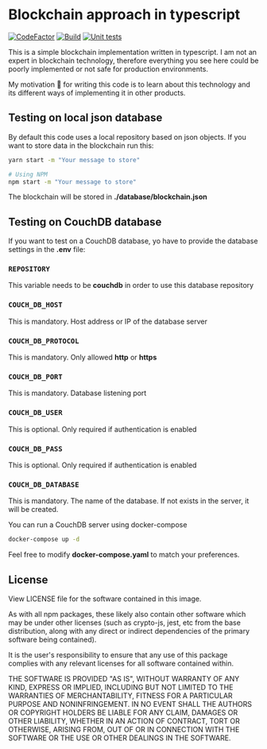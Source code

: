 # Blockchain approach in typescript

[![CodeFactor](https://www.codefactor.io/repository/github/d4nicoder/blockchain-ts/badge)](https://www.codefactor.io/repository/github/d4nicoder/blockchain-ts) [![Build](https://github.com/d4nicoder/blockchain-ts/actions/workflows/build.js.yml/badge.svg)](https://github.com/d4nicoder/blockchain-ts/actions/workflows/build.js.yml) [![Unit tests](https://github.com/d4nicoder/blockchain-ts/actions/workflows/test.js.yml/badge.svg)](https://github.com/d4nicoder/blockchain-ts/actions/workflows/test.js.yml)

This is a simple blockchain implementation written in typescript. I am not an expert in blockchain technology, therefore everything you see here could be poorly implemented or not safe for production environments.

My motivation 💪 for writing this code is to learn about this technology and its different ways of implementing it in other products.

## Testing on local json database

By default this code uses a local repository based on json objects. If you want to store data in the blockchain run this:

```bash
yarn start -m "Your message to store"

# Using NPM
npm start -m "Your message to store"
```

The blockchain will be stored in **./database/blockchain.json**

## Testing on CouchDB database

If you want to test on a CouchDB database, yo have to provide the database settings in the **.env** file:

### **`REPOSITORY`**

This variable needs to be **couchdb** in order to use this database repository

### **`COUCH_DB_HOST`**

This is mandatory. Host address or IP of the database server

### **`COUCH_DB_PROTOCOL`**

This is mandatory. Only allowed **http** or **https**

### **`COUCH_DB_PORT`**

This is mandatory. Database listening port

### **`COUCH_DB_USER`**

This is optional. Only required if authentication is enabled

### **`COUCH_DB_PASS`**

This is optional. Only required if authentication is enabled

### **`COUCH_DB_DATABASE`**

This is mandatory. The name of the database. If not exists in the server, it will be created.

You can run a CouchDB server using docker-compose

```bash
docker-compose up -d
```

Feel free to modify **docker-compose.yaml** to match your preferences.

## License

View LICENSE file for the software contained in this image.

As with all npm packages, these likely also contain other software which may be under other licenses (such as crypto-js, jest, etc from the base distribution, along with any direct or indirect dependencies of the primary software being contained).

It is the user's responsibility to ensure that any use of this package complies with any relevant licenses for all software contained within.

THE SOFTWARE IS PROVIDED "AS IS", WITHOUT WARRANTY OF ANY KIND, EXPRESS OR IMPLIED, INCLUDING BUT NOT LIMITED TO THE WARRANTIES OF MERCHANTABILITY, FITNESS FOR A PARTICULAR PURPOSE AND NONINFRINGEMENT. IN NO EVENT SHALL THE AUTHORS OR COPYRIGHT HOLDERS BE LIABLE FOR ANY CLAIM, DAMAGES OR OTHER LIABILITY, WHETHER IN AN ACTION OF CONTRACT, TORT OR OTHERWISE, ARISING FROM, OUT OF OR IN CONNECTION WITH THE SOFTWARE OR THE USE OR OTHER DEALINGS IN THE SOFTWARE.
